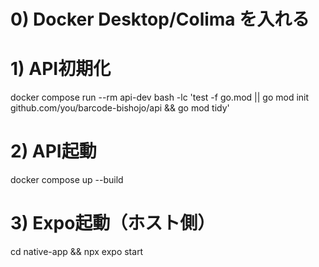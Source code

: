# 0) Docker Desktop/Colima を入れる
# 1) API初期化
docker compose run --rm api-dev bash -lc 'test -f go.mod || go mod init github.com/you/barcode-bishojo/api && go mod tidy'
# 2) API起動
docker compose up --build
# 3) Expo起動（ホスト側）
cd native-app && npx expo start